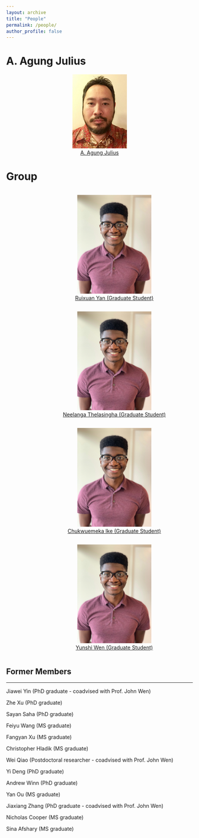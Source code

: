 ```yaml
---
layout: archive
title: "People"
permalink: /people/
author_profile: false
---
```

# A. Agung Julius
<div align="center" ><p>
<a href="https://linkedin.com/in/agung-julius-7778b8a9">
<figure width="300">
    <img src='/images/agung.png' alt='A. Agung Julius' />
    <figcaption>A. Agung Julius</figcaption>
</figure></a></p>
</div>

# Group

<div align="center" class="row" >
<div class="column">
<p>
<a href="https://linkedin.com/in/chukwuemeka-ike">
<figure width="200" height="300" style="width:100%">
    <img src='/images/chukwuemeka.png' alt='Ruixuan Yan (Graduate Student)' />
    <figcaption>Ruixuan Yan (Graduate Student)</figcaption>
</figure>
</a></p>
</div>

<div class="column">
<p>
<a href="https://linkedin.com/in/chukwuemeka-ike">
<figure width="200" height="300" style="width:100%">
    <img src='/images/chukwuemeka.png' alt='Neelanga Thelasingha (Graduate Student)' />
    <figcaption>Neelanga Thelasingha (Graduate Student)</figcaption>
</figure>
</a></p></div>

<div class="column">
<p>
<a href="https://linkedin.com/in/chukwuemeka-ike">
<figure width="200" height="300" style="width:100%">
    <img src='/images/chukwuemeka.png' alt='Chukwuemeka Ike (Graduate Student)' />
    <figcaption>Chukwuemeka Ike (Graduate Student)</figcaption>
</figure>
</a></p></div>

<div class="column">
<p>
<a href="https://linkedin.com/in/chukwuemeka-ike">
<figure width="200" height="300" style="width:100%">
    <img src='/images/chukwuemeka.png' alt='Yunshi Wen (Graduate Student)' />
    <figcaption>Yunshi Wen (Graduate Student)</figcaption>
</figure>
</a></p></div>

<!-- <img src="/images/chukwuemeka.png">

|Ruixuan Yan (Graduate Student)   | Neelanga Thelasingha (Graduate Student)  | Chukwuemeka Ike (Graduate Student) | Yunshi Wen (Graduate Student) |
|---|---|---|---|
|[<img src="/images/chukwuemeka.png">](https://linkedin.com/in/chukwuemeka-ike) |[<img src="/images/chukwuemeka.png">](https://linkedin.com/in/chukwuemeka-ike) | [<img src="/images/chukwuemeka.png">](https://linkedin.com/in/chukwuemeka-ike) | [<img src="/images/chukwuemeka.png">](https://linkedin.com/in/chukwuemeka-ike) | -->

</div> 


## Former Members
----
Jiawei Yin (PhD graduate - coadvised with Prof. John Wen)

Zhe Xu (PhD graduate)

Sayan Saha (PhD graduate)

Feiyu Wang (MS graduate)

Fangyan Xu (MS graduate)

Christopher Hladik (MS graduate)

Wei Qiao (Postdoctoral researcher - coadvised with Prof. John Wen)

Yi Deng (PhD graduate)

Andrew Winn (PhD graduate)

Yan Ou (MS graduate)

Jiaxiang Zhang (PhD graduate - coadvised with Prof. John Wen)

Nicholas Cooper (MS graduate)

Sina Afshary (MS graduate)